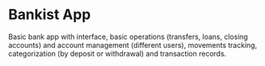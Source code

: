 # Bankist App

Basic bank app with interface, basic operations (transfers, loans, closing accounts) and account management (different users), movements tracking, categorization (by deposit or withdrawal) and transaction records.
